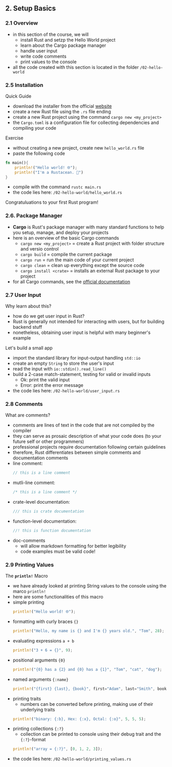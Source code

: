 ## 2. Setup Basics

### 2.1 Overview

* in this section of the course, we will
  * install Rust and setzp the Hello World project
  * learn about the Cargo package manager
  * handle user input
  * write code comments
  * print values to the console
* all the code created with this section is located in the folder `/02-hello-world`

### 2.5 Installation

Quick Guide
* download the installer from the official  [website](https://www.rust-lang.org/learn/get-started)
* create a new Rust file using the `.rs` file ending
* create a new Rust project using the command `cargo new <my_project>`
* the `Cargo.toml` is a configuration file for collecting dependencies and compiling your code

Exercise 
* without creating a new project, create new `hello_world.rs` file
* paste the following code
```Rust
fn main(){
    println!("Hello world! 🌐");
    println!("I'm a Rustacean. 🦀")
}
```
* compile with the command `rustc main.rs`
* the code lies here: `/02-hello-world/hello_world.rs`

Congratuluations to your first Rust program!

### 2.6. Package Manager

* __Cargo__ is Rust's package manager with many standard functions to help you setup, manage, and deploy your projects
* here is an overview of the basic Cargo commands
  * `cargo new <my_project>` = create a Rust project with folder structure and versio control
  * `cargo build` = compile the current package
  * `cargo run` = run the main code of your current project
  * `cargo clean` = clean up everything except the source code 
  * `cargo install <crate>` = installs an external Rust package to your project
* for all Cargo commands, see the [official documentation](https://doc.rust-lang.org/cargo/commands/index.html)

### 2.7 User Input

Why learn about this?
* how do we get user input in Rust?
* Rust is generally not intended for interacting with users, but for building backend stuff
* nonetheless, obtaining user input is helpful with many beginner's example


Let's build a small app
* import the standard library for input-output handling `std::io`
* create an empty `String` to store the user's input
* read the input with `io::stdin().read_line()`
* build a 2-case match-statement, testing for valid or invalid inputs
  * Ok: print the valid input
  * Error: print the error message
* the code lies here: `/02-hello-world/user_input.rs`

### 2.8 Comments
What are comments?
* comments are lines of text in the code that are not compiled by the compiler
* they can serve as prosaic description of what your code does (to your future self or other programmers)
* professional projects require documentation following certain guidelines
* therefore, Rust differentiates between simple comments and documentation comments
* line comment:
    ```rust 
    // this is a line comment
    ```
* mutli-line comment:
    ```rust 
    /* this is a line comment */
    ```
* crate-level documentation:
    ```rust 
    /// this is crate documentation
    ```
* function-level documentation:
    ```rust 
    //! this is function documentation
    ```
* doc-comments
  * will allow markdown formatting for better legibility
  * code examples must be valid code!

### 2.9 Printing Values

The **`println!`** Macro
* we have already looked at printing String values to the console using the marco `println!`
* here are some functionalities of this macro
* simple printing
  ```rust
  println!("Hello world! 🌐");
  ```
* formatting with curly braces `{}`
  ```rust
  println!("Hello, my name is {} and I'm {} years old.", "Tom", 28);
  ```
* evaluating expressions `a + b`
  ```rust
  println!("3 + 6 = {}", 9);
  ```
* positional arguments `{0}`
  ```rust
  println!("{0} has a {2} and {0} has a {1}", "Tom", "cat", "dog");
  ```
* named arguments `{:name}`
  ```rust
  println!("{first} {last}, {book}", first="Adam", last="Smith", book="Wealth of Nations");
  ```
* printing traits
  * numbers can be converted before printing, making use of their underlying traits
  ```rust
  println!("binary: {:b}, Hex: {:x}, Octal: {:o}", 5, 5, 5);
  ```
* printing collections `{:?}`
  * collection can be printed to console using their debug trait and the `{:?}`-format
  ```rust
  println!("array = {:?}", [0, 1, 2, 3]);
  ```
* the code lies here: `/02-hello-world/printing_values.rs`
